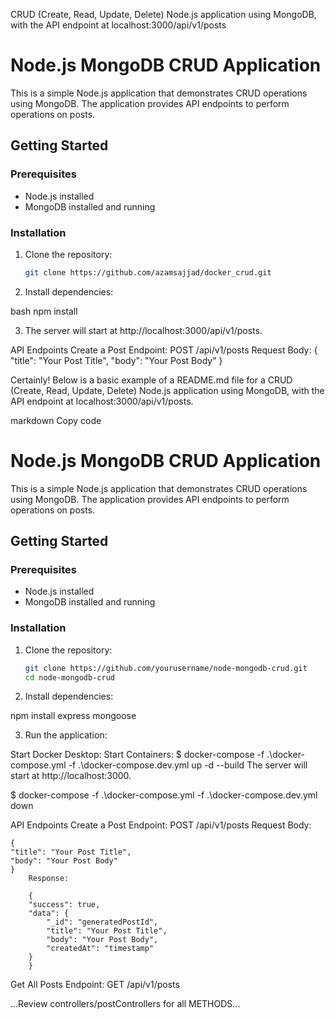 CRUD (Create, Read, Update, Delete) Node.js application using MongoDB, with the API endpoint at localhost:3000/api/v1/posts

 # Node.js MongoDB CRUD Application

This is a simple Node.js application that demonstrates CRUD operations using MongoDB. The application provides API endpoints to perform operations on posts.

## Getting Started

### Prerequisites

- Node.js installed
- MongoDB installed and running

### Installation

1. Clone the repository:

   ```bash
   git clone https://github.com/azamsajjad/docker_crud.git
   
2. Install dependencies:

bash
npm install

3. The server will start at http://localhost:3000/api/v1/posts.

API Endpoints
Create a Post
Endpoint: POST /api/v1/posts
Request Body:
            {
            "title": "Your Post Title",
            "body": "Your Post Body"
            }


Certainly! Below is a basic example of a README.md file for a CRUD (Create, Read, Update, Delete) Node.js application using MongoDB, with the API endpoint at localhost:3000/api/v1/posts.

markdown
Copy code
# Node.js MongoDB CRUD Application

This is a simple Node.js application that demonstrates CRUD operations using MongoDB. The application provides API endpoints to perform operations on posts.

## Getting Started

### Prerequisites

- Node.js installed
- MongoDB installed and running

### Installation

1. Clone the repository:

   ```bash
   git clone https://github.com/yourusername/node-mongodb-crud.git
   cd node-mongodb-crud

2. Install dependencies:

npm install express mongoose


3. Run the application:

Start Docker Desktop:
Start Containers:
$ docker-compose -f .\docker-compose.yml -f .\docker-compose.dev.yml up -d --build
The server will start at http://localhost:3000.

$ docker-compose -f .\docker-compose.yml -f .\docker-compose.dev.yml down



API Endpoints
    Create a Post
    Endpoint: POST /api/v1/posts
    Request Body:
 
    {
    "title": "Your Post Title",
    "body": "Your Post Body"
    }
        Response:
 
        {
        "success": true,
        "data": {
            "_id": "generatedPostId",
            "title": "Your Post Title",
            "body": "Your Post Body",
            "createdAt": "timestamp"
        }
        }
        
Get All Posts
Endpoint: GET /api/v1/posts


...Review controllers/postControllers for all METHODS...